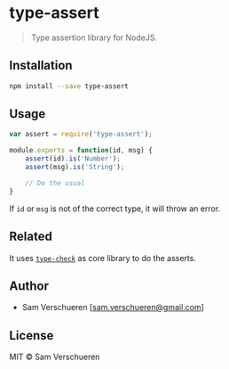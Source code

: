 # type-assert

> Type assertion library for NodeJS.

## Installation

```bash
npm install --save type-assert
```

## Usage

```JavaScript
var assert = require('type-assert');

module.exports = function(id, msg) {
    assert(id).is('Number');
    assert(msg).is('String');

    // Do the usual
}
```

If ```id``` or ```msg``` is not of the correct type, it will throw an error.

## Related

It uses [`type-check`](https://www.npmjs.com/package/type-check) as core library to do the asserts.

## Author

- Sam Verschueren [<sam.verschueren@gmail.com>]

## License

MIT © Sam Verschueren
